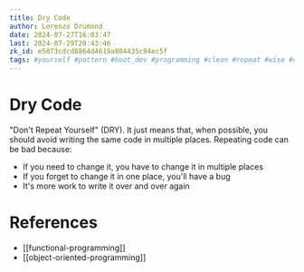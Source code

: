 ```yaml
---
title: Dry Code
author: Lorenzo Drumond
date: 2024-07-27T16:03:47
last: 2024-07-29T20:43:46
zk_id: e5073cdcd8864d4619a804435c94ec5f
tags: #yourself #pattern #boot_dev #programming #clean #repeat #wise #dont #dry #code
---
```



# Dry Code

"Don't Repeat Yourself" (DRY). It just means that, when possible, you should avoid writing the same code in multiple places. Repeating code can be bad because:

- If you need to change it, you have to change it in multiple places
- If you forget to change it in one place, you'll have a bug
- It's more work to write it over and over again

# References
- [[functional-programming]]
- [[object-oriented-programming]]
